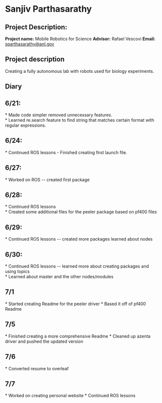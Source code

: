 <h1> Sanjiv Parthasarathy</h1>
<h2> Project Description: </h2>

**Project name:** Mobile Robotics for Science
**Advisor:** Rafael Vescovi
**Email:** sparthasarathy@anl.gov

## Project description

Creating a fully autonomous lab with robots used for biology experiments. 

<h2> Diary </h2>

<h2> 6/21: </h2>
* Made code simpler removed unnecessary features.<br>
* Learned re.search feature to find string that matches certain format with regular expressions.

<h2>6/24: </h2>
* Continued ROS lessons - Finished creating first launch file.

<h2>6/27: </h2>
* Worked on ROS -- created first package

<h2>6/28: </h2>
* Continued ROS lessons<br>
* Created some additional files for the peeler package based on pf400 files

<h2>6/29: </h2>
* Continued ROS lessons -- created more packages learned about nodes


<h2>6/30: </h2>
* Continued ROS lessons -- learned more about creating packages and using topics<br>
* Learned about master and the other nodes/modules

<h2>7/1 </h2>
* Started creating Readme for the peeler driver
* Based it off of pf400 Readme

<h2> 7/5 </h2>
* Finished creating a more comprehensive Readme
* Cleaned up azenta driver and pushed the updated version

<h2> 7/6 </h2>
* Converted resume to overleaf

<h2> 7/7 </h2>
* Worked on creating personal website
* Continued ROS lessons
